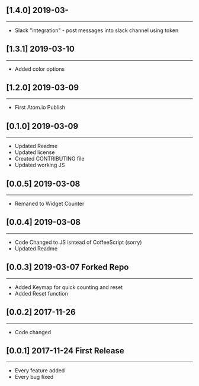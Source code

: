 ## [1.4.0]	2019-03-
----------------------
* Slack "integration" - post messages into slack channel using token

## [1.3.1]	2019-03-10
----------------------
* Added color options

## [1.2.0]	2019-03-09
----------------------
* First Atom.io Publish

## [0.1.0]	2019-03-09
----------------------
* Updated Readme
* Updated license 
* Created CONTRIBUTING file
* Updated working JS

## [0.0.5]	2019-03-08
----------------------
* Remaned to Widget Counter

## [0.0.4]	2019-03-08
----------------------
* Code Changed to JS isntead of CoffeeScript (sorry)
* Updated Readme

## [0.0.3] 	2019-03-07	Forked Repo 
----------------------
* Added Keymap for quick counting and reset
* Added Reset function

## [0.0.2] 	2017-11-26
----------------------
* Code changed

## [0.0.1]  2017-11-24 First Release
----------------------
* Every feature added
* Every bug fixed
